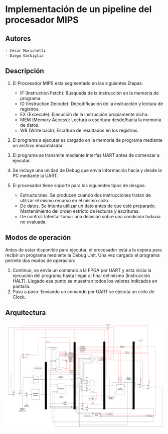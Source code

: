 # Implementación de un pipeline del procesador MIPS
## Autores
    - César Morichetti
    - Diego Garbiglia
## Descripción
1. El Procesador MIPS esta segmentado en las siguientes Etapas:
	- IF (Instruction Fetch): Búsqueda de la instrucción en la memoria de programa.
	- ID (Instruction Decode): Decodificación de la instrucción y lectura de registros.
	- EX (Excecute): Ejecución de la instrucción propiamente dicha.
	- MEM (Memory Access): Lectura o escritura desde/hacia la memoria de datos.
	- WB (Write back): Escritura de resultados en los registros.
2. El programa a ejecutar es cargado en la memoria de programa mediante un
archivo ensamblador.
3. El programa se transmite mediante interfaz UART antes de comenzar a
ejecutar.
4. Se incluye una unidad de Debug que envia información hacia y desde la
PC mediante la UART.

5. El procesador tiene soporte para los siguientes tipos de riesgos:
  	- Estructurales. Se producen cuando dos instrucciones tratan de utilizar el mismo recurso en el mismo ciclo.
  	- De datos. Se intenta utilizar un dato antes de que esté preparado. Mantenimiento del
orden estricto de lecturas y escrituras.
  	- De control. Intentar tomar una decisión sobre una condición todavía no evaluada.

## Modos de operación
Antes de estar disponible para ejecutar, el procesador está a la espera para recibir un programa mediante la Debug Unit. Una vez cargado el programa permite dos modos de operación:
1. Continuo, se envía un comando a la FPGA por UART y esta inicia la ejecución del programa hasta llegar al final del mismo (Instrucción HALT). Llegado ese punto se muestran todos los valores indicados en pantalla.
2. Paso a paso: Enviando un comando por UART se ejecuta un ciclo de Clock.

## Arquitectura
![](https://github.com/CesarMorichetti/TP-Arquitectura/blob/master/image/pipeline.png)
